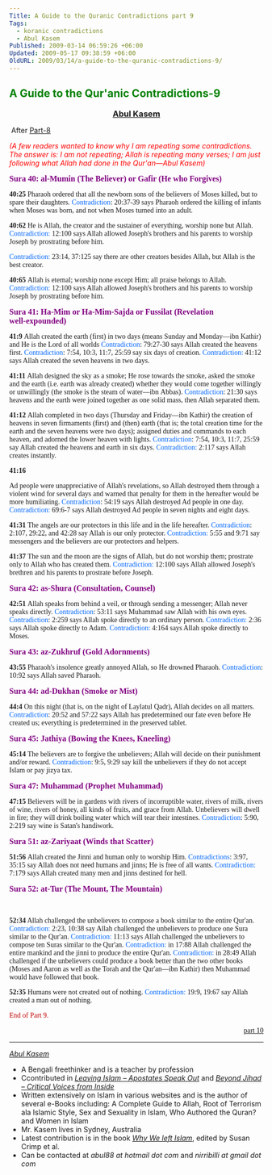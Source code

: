 ```yaml
---
Title: A Guide to the Quranic Contradictions part 9
Tags:
  - koranic contradictions
  - Abul Kasem
Published: 2009-03-14 06:59:26 +06:00
Updated: 2009-05-17 09:38:59 +06:00
OldURL: 2009/03/14/a-guide-to-the-quranic-contradictions-9/
---
```


<h2><span style="color: #008000;">A Guide to the Qur'anic Contradictions-9</span></h2>

<p class="MsoNormal" style="text-align: center;" align="center"><span style="font-size: medium; color: #000080;"><strong><a href="https://gold.mukto-mona.com/Articles/kasem/index.html">Abul Kasem</a></strong></span></p>
<p class="MsoNormal"> After <a href="https://enblog.muktomona.com/?p=198">Part-8</a></p>

<p class="MsoNormal"><em><span style="color: red;">(A few readers wanted to know why I am repeating some contradictions. The answer is: I am not repeating; Allah is repeating many verses; I am just following what Allah had done in the Qur'an—Abul Kasem)</span></em></p>

<p class="MsoNormal"><span style="font-size: medium; color: #800080;"><strong><span style="font-family: Verdana;">Sura 40: al‑Mumin (The Believer) or Gafir (He who Forgives)</span></strong></span></p>


<p class="MsoNormal"><span style="font-family: Verdana;"><strong>40:25
</strong>Pharaoh ordered that all the newborn sons of the believers of Moses killed, but to spare their daughters.
<span style="color: #0066ff;">Contradiction</span>: 20:37‑39 says Pharaoh ordered the killing of infants when Moses was born, and not when Moses turned into an adult.</span>


<p class="MsoNormal"><span style="font-family: Verdana;"><strong>40:62
</strong>He is Allah, the creator and the sustainer of everything, worship none but Allah.
<span style="color: #0066ff;">Contradiction:</span> 12:100 says Allah allowed Joseph's brothers and his parents to worship Joseph by prostrating before him.</span>
<p class="MsoNormal"><span style="font-family: Verdana;"><span style="color: #0066ff;">Contradiction:</span> 23:14, 37:125 say there are other creators besides Allah, but Allah is the best creator.</span></p>


<p class="MsoNormal"><span style="font-family: Verdana;"><strong>40:65
</strong>Allah is eternal; worship none except Him; all praise belongs to Allah.
<span style="color: #0066ff;">Contradiction:</span> 12:100 says Allah allowed Joseph's brothers and his parents to worship Joseph by prostrating before him.</span>

<p class="MsoNormal"><strong><span style="font-size: medium; color: #800080;"><span style="font-family: Verdana;">Sura 41: Ha‑Mim or Ha‑Mim‑Sajda or Fussilat (Revelation well‑expounded)</span></span></strong></p>


<p class="MsoNormal"><span style="font-family: Verdana;"><strong>41:9
</strong>Allah created the earth (first) in two days (means Sunday and Monday—ibn Kathir) and He is the Lord of all worlds
<span style="color: #0066ff;">Contradiction</span>: 79:27‑30 says Allah created the heavens first.
<span style="color: #0066ff;">Contradiction</span>: 7:54, 10:3, 11:7, 25:59 say six days of creation.
<span style="color: #0066ff;">Contradiction:</span> 41:12 says Allah created the seven heavens in two days.</span>


<p class="MsoNormal"><span style="font-family: Verdana;"><strong>41:11
</strong>Allah designed the sky as a smoke; He rose towards the smoke, asked the smoke and the earth (i.e. earth was already created) whether they would come together willingly or unwillingly (the smoke is the steam of water—ibn Abbas).
<span style="color: #0066ff;">Contradiction</span>: 21:30 says heavens and the earth were joined together as one solid mass, then Allah separated them.</span>


<p class="MsoNormal"><span style="font-family: Verdana;"><strong>41:12
</strong>Allah completed in two days (Thursday and Friday—ibn Kathir) the creation of heavens in seven firmaments (first) and (then) earth (that is; the total creation time for the earth and the seven heavens were two days); assigned duties and commands to each heaven, and adorned the lower heaven with lights.
<span style="color: #0066ff;">Contradiction</span>: 7:54, 10:3, 11:7, 25:59 say Allah created the heavens and earth in six days. <span style="color: #0066ff;">Contradiction:</span> 2:117 says Allah creates instantly.</span>

<p class="MsoNormal"><span style="font-family: Verdana;"><strong>41:16</strong></span></p>

<p class="MsoNormal"><span style="font-family: Verdana;">Ad people were unappreciative of Allah's revelations, so Allah destroyed them through a violent wind for several days and warned that penalty for them in the hereafter would be more humiliating.
<span style="color: #0066ff;">Contradiction</span>: 54:19 says Allah destroyed Ad people in one day.
<span style="color: #0066ff;">Contradiction:</span> 69:6‑7 says Allah destroyed Ad people in seven nights and eight days.</span>


<p class="MsoNormal"><span style="font-family: Verdana;"><strong>41:31
</strong>The angels are our protectors in this life and in the life hereafter.
<span style="color: #0066ff;">Contradiction</span>: 2:107, 29:22, and 42:28 say Allah is our only protector.
<span style="color: #0066ff;">Contradiction:</span> 5:55 and 9:71 say messengers and the believers are our protectors and helpers.</span>


<p class="MsoNormal"><span style="font-family: Verdana;"><strong>41:37
</strong>The sun and the moon are the signs of Allah, but do not worship them; prostrate only to Allah who has created them.
<span style="color: #0066ff;">Contradiction:</span> 12:100 says Allah allowed Joseph's brethren and his parents to prostrate before Joseph.</span>

<p class="MsoNormal"><strong><span style="font-size: medium; color: #800080;"><span style="font-family: Verdana;">Sura 42: as‑Shura (Consultation, Counsel)</span></span></strong></p>


<p class="MsoNormal"><span style="font-family: Verdana;"><strong>42:51
</strong>Allah speaks from behind a veil, or through sending a messenger; Allah never speaks directly.
<span style="color: #0066ff;">Contradiction</span>: 53:11 says Muhammad saw Allah with his own eyes.
<span style="color: #0066ff;">Contradiction</span>: 2:259 says Allah spoke directly to an ordinary person.
<span style="color: #0066ff;">Contradiction:</span> 2:36 says Allah spoke directly to Adam.
<span style="color: #0066ff;">Contradiction:</span> 4:164 says Allah spoke directly to Moses.</span>
<p class="MsoNormal"><strong><span style="font-size: medium; color: #800080;"><span style="font-family: Verdana;">Sura 43: az‑Zukhruf (Gold Adornments)</span></span></strong></p>


<p class="MsoNormal"><span style="font-family: Verdana;"><strong>43:55
</strong>Pharaoh's insolence greatly annoyed Allah, so He drowned Pharaoh.
<span style="color: #0066ff;">Contradiction</span>: 10:92 says Allah saved Pharaoh.</span>
<p class="MsoNormal"><strong><span style="font-size: medium; color: #800080;"><span style="font-family: Verdana;">Sura 44: ad‑Dukhan (Smoke or Mist)</span></span></strong></p>


<p class="MsoNormal"><span style="font-family: Verdana;"><strong>44:4
</strong>On this night (that is, on the night of Laylatul Qadr), Allah decides on all matters.
<span style="color: #0066ff;">Contradiction</span>: 20:52 and 57:22 says Allah has predetermined our fate even before He created us; everything is predetermined in the preserved tablet.</span>

<p class="MsoNormal"><strong><span style="font-size: medium; color: #800080;"><span style="font-family: Verdana;">Sura 45: Jathiya (Bowing the Knees, Kneeling)</span></span></strong></p>


<p class="MsoNormal"><span style="font-family: Verdana;"><strong>45:14
</strong>The believers are to forgive the unbelievers; Allah will decide on their punishment and/or reward.
<span style="color: #0066ff;">Contradiction</span>: 9:5, 9:29 say kill the unbelievers if they do not accept Islam or pay jizya tax.</span>

<p class="MsoNormal"><strong><span style="font-size: medium; color: #800080;"><span style="font-family: Verdana;">Sura 47: Muhammad (Prophet Muhammad)</span></span></strong></p>


<p class="MsoNormal"><span style="font-family: Verdana;"><strong>47:15
</strong>Believers will be in gardens with rivers of incorruptible water, rivers of milk, rivers of wine, rivers of honey, all kinds of fruits, and grace from Allah. Unbelievers will dwell in fire; they will drink boiling water which will tear their intestines.
<span style="color: #0066ff;">Contradiction</span>: 5:90, 2:219 say wine is Satan's handiwork.</span>

<p class="MsoNormal"><strong><span style="font-size: medium; color: #800080;"><span style="font-family: Verdana;">Sura 51: az‑Zariyaat (Winds that Scatter)</span></span></strong></p>


<p class="MsoNormal"><span style="font-family: Verdana;"><strong>51:56
</strong>Allah created the Jinni and human only to worship Him.
<span style="color: #0066ff;">Contradictions</span>: 3:97, 35:15 say Allah does not need humans and jinns; He is free of all wants.
<span style="color: #0066ff;">Contradiction:</span> 7:179 says Allah created many men and jinns destined for hell.</span>

<p class="MsoNormal"><strong><span style="font-size: medium; color: #800080;"><span style="font-family: Verdana;">Sura 52: at‑Tur (The Mount, The Mountain)</span></span></strong></p>
<p class="MsoNormal"><strong><span style="font-size: medium; color: #800080;"><span style="font-family: Verdana;"> </span></span></strong></p>

<p class="MsoNormal"><span style="font-family: Verdana;"><strong>52:34</strong>
Allah challenged the unbelievers to compose a book similar to the entire Qur'an.
<span style="color: #0066ff;">Contradiction:</span> 2:23, 10:38 say Allah challenged the unbelievers to produce one Sura similar to the Qur'an.
<span style="color: #0066ff;">Contradiction:</span> 11:13 says Allah challenged the unbelievers to compose ten Suras similar to the Qur'an.
<span style="color: #0066ff;">Contradiction:</span> in 17:88 Allah challenged the entire mankind and the jinni to produce the entire Qur'an.
<span style="color: #0066ff;">Contradiction:</span> in 28:49 Allah challenged if the unbelievers could produce a book better than the two other books (Moses and Aaron as well as the Torah and the Qur'an—ibn Kathir) then Muhammad would have followed that book.</span>


<p class="MsoNormal"><span style="font-family: Verdana;"><strong>52:35
</strong>Humans were not created out of nothing.
<span style="color: #0066ff;">Contradiction:</span> 19:9, 19:67 say Allah created a man out of nothing.</span>

<p class="MsoNormal"><span style="font-family: Verdana;"><span style="color: #c00000;">End of Part 9.</span></span></p>
<p class="MsoNormal" style="text-align: right;"><span style="font-family: Verdana;"><a href="https://enblog.muktomona.com/?p=219">part 10</a></span></p>

----
*[Abul Kasem](https://gold.mukto-mona.com/Articles/kasem/index.html)* 

- A Bengali freethinker and is a teacher by profession
- Ccontributed in [*Leaving Islam – Apostates Speak Out*](https://www.amazon.com/Leaving-Islam-Apostates-Speak-Out/dp/1591020689) and [*Beyond Jihad – Critical Voices from Inside*](https://www.amazon.com/gp/product/1933146192)
- Written extensively on Islam in various websites and is the author of several e-Books including: A Complete Guide to Allah, Root of Terrorism ala Islamic Style, Sex and Sexuality in Islam, Who Authored the Quran? and Women in Islam
- Mr. Kasem lives in Sydney, Australia
- Latest contribution is in the book [*Why We left Islam*](https://www.amazon.com/Why-We-Left-Islam-Muslims/dp/0979267102), edited by Susan Crimp et al.
- Can be contacted at *abul88 at hotmail dot com* and *nirribilli at gmail dot com* 
